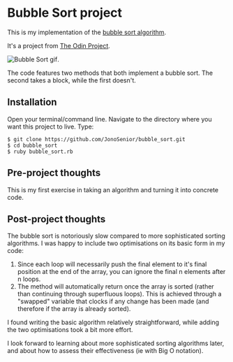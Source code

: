 # Bubble Sort project

This is my implementation of the [bubble sort algorithm](https://en.wikipedia.org/wiki/Bubble_sort).

It's a project from [The Odin Project](https://www.theodinproject.com/courses/ruby-programming/lessons/advanced-building-blocks).

![Bubble Sort gif](https://upload.wikimedia.org/wikipedia/commons/c/c8/Bubble-sort-example-300px.gif).

The code features two methods that both implement a bubble sort. The second takes a block, while the first doesn't.

## Installation

Open your terminal/command line. Navigate to the directory where you want this project to live. Type:
```
$ git clone https://github.com/JonoSenior/bubble_sort.git
$ cd bubble_sort
$ ruby bubble_sort.rb
```

## Pre-project thoughts

This is my first exercise in taking an algorithm and turning it into concrete code.

## Post-project thoughts

The bubble sort is notoriously slow compared to more sophisticated sorting algorithms. I was happy to include two optimisations on its basic form in my code:
  1. Since each loop will necessarily push the final element to it's final position at the end of the array, you can ignore the final n elements after n loops.
  2. The method will automatically return once the array is sorted (rather than continuing through superfluous loops). This is achieved through a "swapped" variable that clocks if any change has been made (and therefore if the array is already sorted).

I found writing the basic algorithm relatively straightforward, while adding the two optimisations took a bit more effort.

I look forward to learning about more sophisticated sorting algorithms later, and about how to assess their effectiveness (ie with Big O notation).
